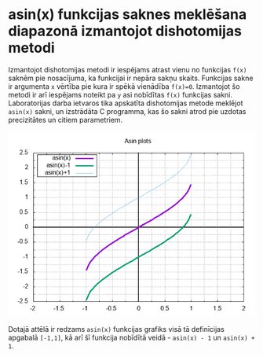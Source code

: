 # asin(x) funkcijas saknes meklēšana diapazonā izmantojot dishotomijas metodi

Izmantojot dishotomijas metodi ir iespējams atrast vienu no funkcijas `f(x)` saknēm pie nosacījuma, ka funkcijai ir nepāra sakņu skaits. Funkcijas sakne ir argumenta `x` vērtība pie kura ir spēkā vienādība `f(x)=0`.
Izmantojot šo metodi ir arī iespējams noteikt pa `y` asi nobīdītas `f(x)` funkcijas sakni. Laboratorijas darba ietvaros tika apskatīta dishotomijas metode meklējot `asin(x)` sakni, un izstrādāta C programma, kas šo sakni atrod pie uzdotas precizitātes un citiem parametriem.

![asin(x) un šīs funkcijas nobīdītā veidā izmantojot gnuplot](images/asin.png)

Dotajā attēlā ir redzams `asin(x)` funkcijas grafiks visā tā definīcijas apgabalā `[-1,1]`, kā arī šī funkcija nobīdītā veidā - `asin(x) - 1` un `asin(x) + 1`.
